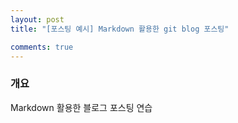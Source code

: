 ```yaml
---
layout: post
title: "[포스팅 예시] Markdown 활용한 git blog 포스팅"

comments: true
---
```


### 개요
Markdown 활용한 블로그 포스팅 연습

